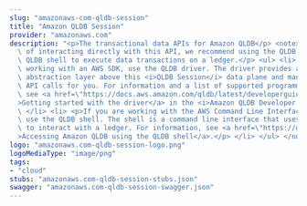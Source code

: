 ```yaml
---
slug: "amazonaws-com-qldb-session"
title: "Amazon QLDB Session"
provider: "amazonaws.com"
description: "<p>The transactional data APIs for Amazon QLDB</p> <note> <p>Instead\
  \ of interacting directly with this API, we recommend using the QLDB driver or the\
  \ QLDB shell to execute data transactions on a ledger.</p> <ul> <li> <p>If you are\
  \ working with an AWS SDK, use the QLDB driver. The driver provides a high-level\
  \ abstraction layer above this <i>QLDB Session</i> data plane and manages <code>SendCommand</code>\
  \ API calls for you. For information and a list of supported programming languages,\
  \ see <a href=\"https://docs.aws.amazon.com/qldb/latest/developerguide/getting-started-driver.html\"\
  >Getting started with the driver</a> in the <i>Amazon QLDB Developer Guide</i>.</p>\
  \ </li> <li> <p>If you are working with the AWS Command Line Interface (AWS CLI),\
  \ use the QLDB shell. The shell is a command line interface that uses the QLDB driver\
  \ to interact with a ledger. For information, see <a href=\"https://docs.aws.amazon.com/qldb/latest/developerguide/data-shell.html\"\
  >Accessing Amazon QLDB using the QLDB shell</a>.</p> </li> </ul> </note>"
logo: "amazonaws.com-qldb-session-logo.png"
logoMediaType: "image/png"
tags:
- "cloud"
stubs: "amazonaws.com-qldb-session-stubs.json"
swagger: "amazonaws.com-qldb-session-swagger.json"
---
```

